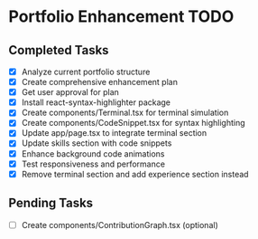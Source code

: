 # Portfolio Enhancement TODO

## Completed Tasks
- [x] Analyze current portfolio structure
- [x] Create comprehensive enhancement plan
- [x] Get user approval for plan
- [x] Install react-syntax-highlighter package
- [x] Create components/Terminal.tsx for terminal simulation
- [x] Create components/CodeSnippet.tsx for syntax highlighting
- [x] Update app/page.tsx to integrate terminal section
- [x] Update skills section with code snippets
- [x] Enhance background code animations
- [x] Test responsiveness and performance
- [x] Remove terminal section and add experience section instead

## Pending Tasks
- [ ] Create components/ContributionGraph.tsx (optional)
